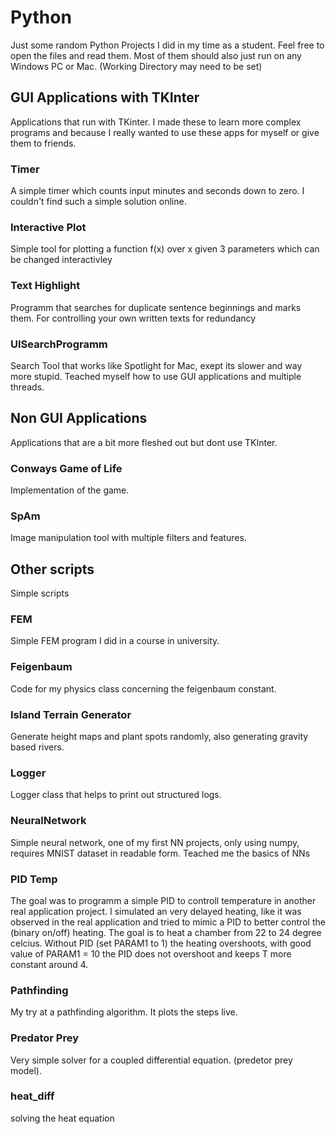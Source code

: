 # Python 
Just some random Python Projects I did in my time as a student. Feel free to open the files and read them. Most of them should also just run on any Windows PC or Mac. (Working Directory may need to be set)

## GUI Applications with TKInter
Applications that run with TKinter. I made these to learn more complex programs and because I really wanted to use these apps for myself or give them to friends.
### Timer

A simple timer which counts input minutes and seconds down to zero. I couldn't find such a simple solution online. 

### Interactive Plot
Simple tool for plotting a function f(x) over x given 3 parameters which can be changed interactivley

### Text Highlight
Programm that searches for duplicate sentence beginnings and marks them. For controlling your own written texts for redundancy

### UISearchProgramm
Search Tool that works like Spotlight for Mac, exept its slower and way more stupid.
Teached myself how to use GUI applications and multiple threads.

## Non GUI Applications
Applications that are a bit more fleshed out but dont use TKInter.
### Conways Game of Life
Implementation of the game.

### SpAm
Image manipulation tool with multiple filters and features.



## Other scripts
Simple scripts
### FEM
Simple FEM program I did in a course in university.

### Feigenbaum
Code for my physics class concerning the feigenbaum constant.

### Island Terrain Generator
Generate height maps and plant spots randomly, also generating gravity based rivers.

### Logger 
Logger class that helps to print out structured logs.

### NeuralNetwork
Simple neural network, one of my first NN projects, only using numpy, requires MNIST dataset in readable form. Teached me the basics of NNs

### PID Temp
The goal was to programm a simple PID to controll temperature in another real application project.
I simulated an very delayed heating, like it was observed in the real application and tried to mimic a PID
to better control the (binary on/off) heating. The goal is to heat a chamber from 22 to 24 degree celcius.
Without PID (set PARAM1 to 1) the heating overshoots, with good value of PARAM1 = 10 the PID does not overshoot and keeps T more constant around 4.

### Pathfinding
My try at a pathfinding algorithm. It plots the steps live.

### Predator Prey
Very simple solver for a coupled differential equation. (predetor prey model).

### heat_diff
solving the heat equation




